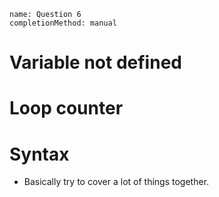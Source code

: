 ```ngMeta
name: Question 6
completionMethod: manual
```

# Variable not defined
# Loop counter
# Syntax

- Basically try to cover a lot of things together.